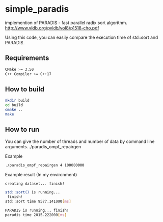 # simple_paradis
implemention of PARADIS - fast parallel radix sort algorithm. http://www.vldb.org/pvldb/vol8/p1518-cho.pdf

Using this code, you can easily compare the execution time of std::sort and PARADIS.
## Requirements
```sh
CMake >= 3.50
C++ Compiler >= C++17
```

## How to build
```sh
mkdir build
cd build
cmake ..
make
```

## How to run
You can give the number of threads and number of data by command line arguments.
./paradis_ompf_repairgen <number of threads> <number of data>

Example
```sh
./paradis_ompf_repairgen 4 100000000
```

Example result (In my environment)
```sh
creating dataset... finish!

std::sort() is running...
 finish!
std::sort time 9577.141000[ms]

PARADIS is running... finish!
paradis time 2015.222000[ms]
```



